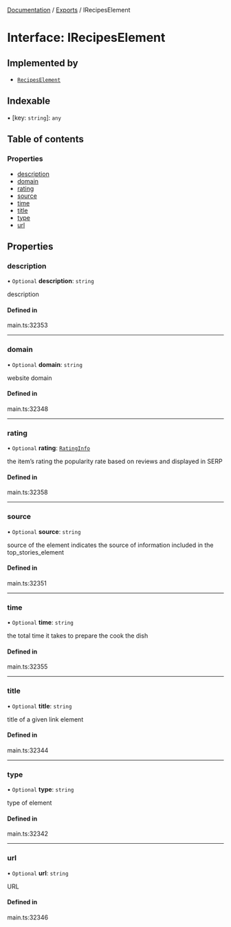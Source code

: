 [Documentation](../README.md) / [Exports](../modules.md) / IRecipesElement

# Interface: IRecipesElement

## Implemented by

- [`RecipesElement`](../classes/RecipesElement.md)

## Indexable

▪ [key: `string`]: `any`

## Table of contents

### Properties

- [description](IRecipesElement.md#description)
- [domain](IRecipesElement.md#domain)
- [rating](IRecipesElement.md#rating)
- [source](IRecipesElement.md#source)
- [time](IRecipesElement.md#time)
- [title](IRecipesElement.md#title)
- [type](IRecipesElement.md#type)
- [url](IRecipesElement.md#url)

## Properties

### description

• `Optional` **description**: `string`

description

#### Defined in

main.ts:32353

___

### domain

• `Optional` **domain**: `string`

website domain

#### Defined in

main.ts:32348

___

### rating

• `Optional` **rating**: [`RatingInfo`](../classes/RatingInfo.md)

the item’s rating 
the popularity rate based on reviews and displayed in SERP

#### Defined in

main.ts:32358

___

### source

• `Optional` **source**: `string`

source of the element
indicates the source of information included in the top_stories_element

#### Defined in

main.ts:32351

___

### time

• `Optional` **time**: `string`

the total time it takes to prepare the cook the dish

#### Defined in

main.ts:32355

___

### title

• `Optional` **title**: `string`

title of a given link element

#### Defined in

main.ts:32344

___

### type

• `Optional` **type**: `string`

type of element

#### Defined in

main.ts:32342

___

### url

• `Optional` **url**: `string`

URL

#### Defined in

main.ts:32346
